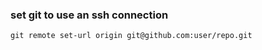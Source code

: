 ### set git to use an ssh connection

```shell
git remote set-url origin git@github.com:user/repo.git
```
